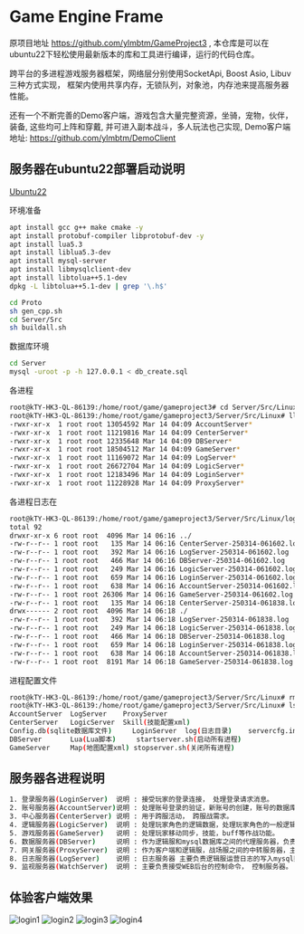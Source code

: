 Game Engine Frame
===============

原项目地址 https://github.com/ylmbtm/GameProject3 , 本仓库是可以在ubuntu22下轻松使用最新版本的库和工具进行编译，运行的代码仓库。

跨平台的多进程游戏服务器框架，网络层分别使用SocketApi, Boost Asio, Libuv三种方式实现， 
框架内使用共享内存，无锁队列，对象池，内存池来提高服务器性能。

还有一个不断完善的Demo客户端，游戏包含大量完整资源，坐骑，宠物，伙伴，装备, 这些均可上阵和穿戴, 并可进入副本战斗，多人玩法也己实现,
Demo客户端地址: https://github.com/ylmbtm/DemoClient

## 服务器在ubuntu22部署启动说明

[Ubuntu22](./Server/Src/Linux/linux_build.md)

环境准备

```bash
apt install gcc g++ make cmake -y
apt install protobuf-compiler libprotobuf-dev -y
apt install lua5.3
apt install liblua5.3-dev
apt install mysql-server
apt install libmysqlclient-dev
apt install libtolua++5.1-dev
dpkg -L libtolua++5.1-dev | grep '\.h$'

cd Proto
sh gen_cpp.sh
cd Server/Src
sh buildall.sh
```

数据库环境

```bash
cd Server
mysql -uroot -p -h 127.0.0.1 < db_create.sql
```

各进程

```bash
root@kTY-HK3-QL-86139:/home/root/game/gameproject3# cd Server/Src/Linux
root@kTY-HK3-QL-86139:/home/root/game/gameproject3/Server/Src/Linux# ll | grep Server
-rwxr-xr-x  1 root root 13054592 Mar 14 04:09 AccountServer*
-rwxr-xr-x  1 root root 11219816 Mar 14 04:09 CenterServer*
-rwxr-xr-x  1 root root 12335648 Mar 14 04:09 DBServer*
-rwxr-xr-x  1 root root 18504512 Mar 14 04:09 GameServer*
-rwxr-xr-x  1 root root 11169072 Mar 14 04:09 LogServer*
-rwxr-xr-x  1 root root 26672704 Mar 14 04:09 LogicServer*
-rwxr-xr-x  1 root root 12183496 Mar 14 04:09 LoginServer*
-rwxr-xr-x  1 root root 11228928 Mar 14 04:09 ProxyServer*
```

各进程日志在

```bash
root@kTY-HK3-QL-86139:/home/root/game/gameproject3/Server/Src/Linux/log# ll -lrt
total 92
drwxr-xr-x 6 root root  4096 Mar 14 06:16 ../
-rw-r--r-- 1 root root   135 Mar 14 06:16 CenterServer-250314-061602.log
-rw-r--r-- 1 root root   392 Mar 14 06:16 LogServer-250314-061602.log
-rw-r--r-- 1 root root   466 Mar 14 06:16 DBServer-250314-061602.log
-rw-r--r-- 1 root root   249 Mar 14 06:16 LogicServer-250314-061602.log
-rw-r--r-- 1 root root   659 Mar 14 06:16 LoginServer-250314-061602.log
-rw-r--r-- 1 root root   638 Mar 14 06:16 AccountServer-250314-061602.log
-rw-r--r-- 1 root root 26306 Mar 14 06:16 GameServer-250314-061602.log
-rw-r--r-- 1 root root   135 Mar 14 06:18 CenterServer-250314-061838.log
drwx------ 2 root root  4096 Mar 14 06:18 ./
-rw-r--r-- 1 root root   392 Mar 14 06:18 LogServer-250314-061838.log
-rw-r--r-- 1 root root   249 Mar 14 06:18 LogicServer-250314-061838.log
-rw-r--r-- 1 root root   466 Mar 14 06:18 DBServer-250314-061838.log
-rw-r--r-- 1 root root   659 Mar 14 06:18 LoginServer-250314-061838.log
-rw-r--r-- 1 root root   638 Mar 14 06:18 AccountServer-250314-061838.log
-rw-r--r-- 1 root root  8191 Mar 14 06:18 GameServer-250314-061838.log
```

进程配置文件

```bash
root@kTY-HK3-QL-86139:/home/root/game/gameproject3/Server/Src/Linux# rm -rf ./*.o
root@kTY-HK3-QL-86139:/home/root/game/gameproject3/Server/Src/Linux# ls
AccountServer  LogServer    ProxyServer 
CenterServer   LogicServer  Skill(技能配置xml)    
Config.db(sqlite数据库文件)     LoginServer  log(日志目录)    servercfg.ini(各进程配置)
DBServer       Lua(Lua脚本)     startserver.sh(启动所有进程)
GameServer     Map(地图配置xml) stopserver.sh(关闭所有进程)
```

## 服务器各进程说明

```bash
1. 登录服务器(LoginServer)  说明 : 接受玩家的登录连接， 处理登录请求消息。
2. 账号服务器(AccountServer)说明 : 处理账号登录的验证，新账号的创建，账号的数据库保存。
3. 中心服务器(CenterServer) 说明 : 用于跨服活动， 跨服战需求。
4. 逻辑服务器(LogicServer)  说明 : 处理玩家角色的逻辑数据，处理玩家角色的一般逻辑功能。
5. 游戏服务器(GameServer)   说明 : 处理玩家移动同步，技能，buff等作战功能。
6. 数据服务器(DBServer)     说明 : 作为逻辑服和mysql数据库之间的代理服务器，负责定期将玩家的数据写入数据库。
7. 网关服务器(ProxyServer)  说明 : 作为客户端和逻辑服，战场服之间的中转服务器，主要负责消息的转发。
8. 日志服务器(LogServer)    说明 : 日志服务器 主要负责逻辑服运营日志的写入mysql数据库。
9. 监视服务器(WatchServer)  说明 : 主要负责接受WEB后台的控制命令， 控制服务器。
```

## 体验客户端效果

![login1](./RepResource/01.png)
![login2](./RepResource/02.png)
![login3](./RepResource/03.png)
![login4](./RepResource/04.png)
